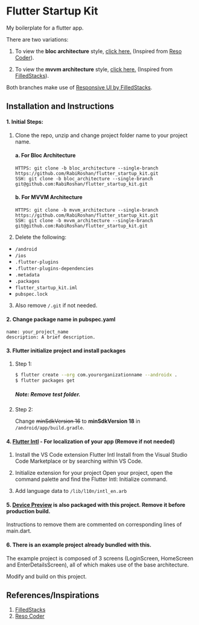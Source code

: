 # Flutter Startup Kit

My boilerplate for a flutter app.

There are two variations:

1. To view the **bloc architecture** style, [click here.](https://github.com/RabiRoshan/flutter_startup_kit/tree/bloc_architecture) (Inspired from [Reso Coder](https://resocoder.com/2019/10/26/flutter-bloc-library-tutorial-1-0-0-stable-reactive-state-management/)).

2. To view the **mvvm architecture** style, [click here.](https://github.com/RabiRoshan/flutter_startup_kit/tree/mvvm_architecture) (Inspired from [FilledStacks](https://www.filledstacks.com/post/flutter-architecture-my-provider-implementation-guide)).

Both branches make use of [Responsive UI by FilledStacks](https://www.filledstacks.com/post/the-best-flutter-responsive-ui-pattern/).

## Installation and Instructions

#### 1. Initial Steps:

1. Clone the repo, unzip and change project folder name to your project name.

   #### a. For Bloc Architecture

   ```
   HTTPS: git clone -b bloc_architecture --single-branch https://github.com/RabiRoshan/flutter_startup_kit.git
   SSH: git clone -b bloc_architecture --single-branch git@github.com:RabiRoshan/flutter_startup_kit.git
   ```

   #### b. For MVVM Architecture

   ```
   HTTPS: git clone -b mvvm_architecture --single-branch https://github.com/RabiRoshan/flutter_startup_kit.git
   SSH: git clone -b mvvm_architecture --single-branch git@github.com:RabiRoshan/flutter_startup_kit.git
   ```

2. Delete the following:

- `/android`
- `/ios`
- `.flutter-plugins`
- `.flutter-plugins-dependencies`
- `.metadata`
- `.packages`
- `flutter_startup_kit.iml`
- `pubspec.lock`

3. Also remove `/.git` if not needed.

#### 2. Change package name in pubspec.yaml

```
name: your_project_name
description: A brief description.
```

#### 3. Flutter initialize project and install packages

1. Step 1:

   ```sh
   $ flutter create --org com.yourorganizationname --androidx .
   $ flutter packages get
   ```

   ##### Note: Remove test folder.

2. Step 2:

   Change ~~minSdkVersion 16~~ to **minSdkVersion 18** in `/android/app/build.gradle`.

#### 4. [Flutter Intl](https://marketplace.visualstudio.com/items?itemName=localizely.flutter-intl) - For localization of your app (Remove if not needed)

1. Install the VS Code extension Flutter Intl
   Install from the Visual Studio Code Marketplace or by searching within VS Code.

2. Initialize extension for your project
   Open your project, open the command palette and find the Flutter Intl: Initialize command.

3. Add language data to `/lib/l10n/intl_en.arb`

#### 5. [Device Preview](https://pub.dev/packages/device_preview) is also packaged with this project. Remove it before production build.

Instructions to remove them are commented on corresponding lines of main.dart.

#### 6. There is an example project already bundled with this.

The example project is composed of 3 screens (LoginScreen, HomeScreen and EnterDetailsScreen), all of which makes use of the base architecture.

Modify and build on this project.

## References/Inspirations

1. [FilledStacks](https://www.filledstacks.com/)
2. [Reso Coder](https://resocoder.com/)
